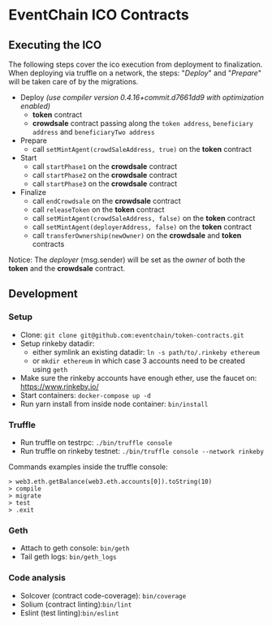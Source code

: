 # EventChain ICO Contracts

## Executing the ICO

The following steps cover the ico execution from deployment to finalization.  
When deploying via truffle on a network, the steps: "*Deploy*" and "*Prepare*" will be taken care of by the migrations.

* Deploy *(use compiler version 0.4.16+commit.d7661dd9 with optimization enabled)*
  * **token** contract
  * **crowdsale** contract passing along the ```token address```, ```beneficiary address``` and ```beneficiaryTwo address```
* Prepare
  * call ```setMintAgent(crowdSaleAddress, true)``` on the **token** contract
* Start
  * call ```startPhase1``` on the **crowdsale** contract
  * call ```startPhase2``` on the **crowdsale** contract
  * call ```startPhase3``` on the **crowdsale** contract
* Finalize
  * call ```endCrowdsale``` on the **crowdsale** contract
  * call ```releaseToken``` on the **token** contract
  * call ```setMintAgent(crowdSaleAddress, false)``` on the **token** contract
  * call ```setMintAgent(deployerAddress, false)``` on the **token** contract
  * call ```transferOwnership(newOwner)``` on the **crowdsale** and **token** contracts

Notice: The *deployer* (msg.sender) will be set as the *owner* of both the **token** and the **crowdsale** contract.

## Development

### Setup
* Clone: ```git clone git@github.com:eventchain/token-contracts.git```
* Setup rinkeby datadir:
  * either symlink an existing datadir: ```ln -s path/to/.rinkeby ethereum```
  * or ```mkdir ethereum``` in which case 3 accounts need to be created using ```geth```
* Make sure the rinkeby accounts have enough ether, use the faucet on: https://www.rinkeby.io/
* Start containers: ```docker-compose up -d```
* Run yarn install from inside node container: ```bin/install```

### Truffle
* Run truffle on testrpc: ```./bin/truffle console```
* Run truffle on rinkeby testnet: ```./bin/truffle console --network rinkeby```

Commands examples inside the truffle console:

```
> web3.eth.getBalance(web3.eth.accounts[0]).toString(10)
> compile
> migrate
> test
> .exit
```

### Geth
* Attach to geth console: ```bin/geth```
* Tail geth logs: ```bin/geth_logs```

### Code analysis
* Solcover (contract code-coverage): ```bin/coverage```
* Solium (contract linting):```bin/lint```
* Eslint (test linting):```bin/eslint```

